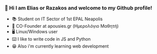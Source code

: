 ### 👋 Hi I am Elias or Razakos and welcome to my Github profile!

- 📚 Student on IT Sector of 1st EPAL Neapolis
- 💼 CO-Founder at apousies.gr (Ημερολόγιο Μαθητή)
- 🖥️ Linux/Windows user 
- ⌨️ I like to write code in JS and Python
- 😁 Also i'm currently learning web development 
<!--
**eliasdion/eliasdion** is a ✨ _special_ ✨ repository because its `README.md` (this file) appears on your GitHub profile.

Here are some ideas to get you started:

- 🔭 I’m currently working on ...
- 🌱 I’m currently learning ...
- 👯 I’m looking to collaborate on ...
- 🤔 I’m looking for help with ...
- 💬 Ask me about ...
- 📫 How to reach me: ...
- 😄 Pronouns: ...
- ⚡ Fun fact: ...
-->
